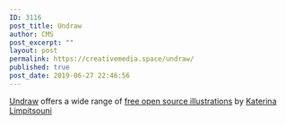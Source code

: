 ```yaml
---
ID: 3116
post_title: Undraw
author: CMS
post_excerpt: ""
layout: post
permalink: https://creativemedia.space/undraw/
published: true
post_date: 2019-06-27 22:46:56
---
```

<!-- wp:paragraph -->
<p><a href="https://undraw.co/">Undraw</a> offers a wide range of <a href="https://undraw.co/illustrations">free open source illustrations</a> by&nbsp;<a class="footer__link" href="https://twitter.com/ninalimpi" rel="noopener">Katerina Limpitsouni</a></p>
<!-- /wp:paragraph -->